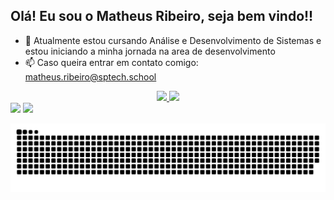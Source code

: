 ## Olá! Eu sou o Matheus Ribeiro, seja bem vindo!!

- 🌱 Atualmente estou cursando Análise e Desenvolvimento de Sistemas e estou iniciando a minha jornada na area de desenvolvimento
- 📫 Caso queira entrar em contato comigo: matheus.ribeiro@sptech.school

<div align="center">
  <a href="https://github.com/M4theusRibeiro">
  <img width="48%" src="https://github-readme-stats.vercel.app/api?username=M4theusRibeiro&show_icons=true&theme=codeSTACKr&include_all_commits=true&count_private=true"/>
  <img width="48%" src="https://github-readme-stats.vercel.app/api/top-langs/?username=M4theusRibeiro&layout=compact&langs_count=7&theme=codeSTACKr"/>
</div>

  <!--
 <a href="" target="_blank"><img src="https://img.shields.io/badge/YouTube-FF0000?style=for-the-badge&logo=youtube&logoColor=white" target="_blank"></a>
  <a href="h" target="_blank"><img src="https://img.shields.io/badge/-Instagram-%23E4405F?style=for-the-badge&logo=instagram&logoColor=white" target="_blank"></a>
 	<a href="https://www.twitch.tv/m4th5" target="_blank"><img src="https://img.shields.io/badge/Twitch-9146FF?style=for-the-badge&logo=twitch&logoColor=white" target="_blank"></a>
-->

  <div> 
  <a href = "mailto:matheusribeiro3105@gmail.com"><img src="https://img.shields.io/badge/-Gmail-%23333?style=for-the-badge&logo=gmail&logoColor=white" target="_blank"></a>
  <a href="https://www.linkedin.com/in/matheusribeiro-/" target="_blank"><img src="https://img.shields.io/badge/-LinkedIn-%230077B5?style=for-the-badge&logo=linkedin&logoColor=white" target="_blank"></a> 
 
  ![Snake animation](https://github.com/M4theusRibeiro/M4theusRibeiro/blob/output/github-contribution-grid-snake.svg)
 
</div>
